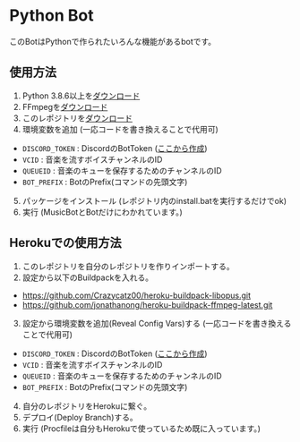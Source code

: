 # Python Bot
このBotはPythonで作られたいろんな機能があるbotです。

## 使用方法
1. Python 3.8.6以上を[ダウンロード](https://www.python.org/downloads/)
2. FFmpegを[ダウンロード](https://ffmpeg.org/download.html)
3. このレポジトリを[ダウンロード](https://github.com/xCorePython/python-bot.git)
4. 環境変数を追加 (一応コードを書き換えることで代用可)
  - `DISCORD_TOKEN` : DiscordのBotToken ([ここから作成](https://discord.com/developers))
  - `VCID` : 音楽を流すボイスチャンネルのID
  - `QUEUEID` : 音楽のキューを保存するためのチャンネルのID
  - `BOT_PREFIX` : BotのPrefix(コマンドの先頭文字)
5. パッケージをインストール (レポジトリ内のinstall.batを実行するだけでok)
6. 実行 (MusicBotとBotだけにわかれています。)

## Herokuでの使用方法
1. このレポジトリを自分のレポジトリを作りインポートする。
2. 設定から以下のBuildpackを入れる。
  - https://github.com/Crazycatz00/heroku-buildpack-libopus.git
  - https://github.com/jonathanong/heroku-buildpack-ffmpeg-latest.git
3. 設定から環境変数を追加(Reveal Config Vars)する (一応コードを書き換えることで代用可)
  - `DISCORD_TOKEN` : DiscordのBotToken ([ここから作成](https://discord.com/developers))
  - `VCID` : 音楽を流すボイスチャンネルのID
  - `QUEUEID` : 音楽のキューを保存するためのチャンネルのID
  - `BOT_PREFIX` : BotのPrefix(コマンドの先頭文字)
4. 自分のレポジトリをHerokuに繋ぐ。
5. デプロイ(Deploy Branch)する。
6. 実行 (Procfileは自分もHerokuで使っているため既に入っています。)
